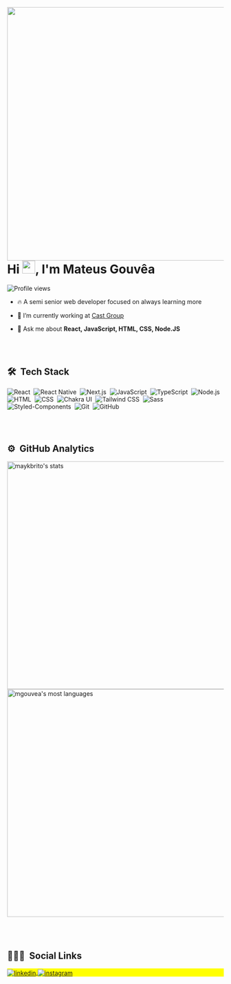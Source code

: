 
<img align="right" height="590em" src="https://raw.githubusercontent.com/gist/mgouvea/47d3fee718e313e463efe011600fa1a6/raw/6cd2962b133152438ec6d691d321ffbc342d2de8/githubcard.svg"/>
<h1 align="left">Hi <img src="https://raw.githubusercontent.com/kaueMarques/kaueMarques/master/hi.gif" width="30px">, I'm Mateus Gouvêa</h1>
<p align="left"> <img src="https://komarev.com/ghpvc/?username=mgouvea&color=blue" alt="Profile views" /> </p>

- 🔥 A semi senior web developer focused on always learning more

- 🔭 I’m currently working at [Cast Group](https://www.castgroup.com.br/pt/)

- 💬 Ask me about **React, JavaScript, HTML, CSS, Node.JS**

<br><br>

## 🛠 &nbsp;Tech Stack

![React](https://img.shields.io/badge/-React-05122A?style=flat&logo=react)&nbsp;
![React Native](https://img.shields.io/badge/-React%20Native-05122A?style=flat&logo=react)&nbsp;
![Next.js](https://img.shields.io/badge/-Next.js-05122A?style=flat&logo=next.js)&nbsp;
![JavaScript](https://img.shields.io/badge/-JavaScript-05122A?style=flat&logo=javascript)&nbsp;
![TypeScript](https://img.shields.io/badge/-TypeScript-05122A?style=flat&logo=typescript)&nbsp;
![Node.js](https://img.shields.io/badge/-Node.js-05122A?style=flat&logo=node.js)&nbsp;
![HTML](https://img.shields.io/badge/-HTML-05122A?style=flat&logo=HTML5)&nbsp;
![CSS](https://img.shields.io/badge/-CSS-05122A?style=flat&logo=CSS3&logoColor=1572B6)&nbsp;
![Chakra UI](https://img.shields.io/badge/-Chakra%20UI-05122A?style=flat&logo=chakraui)&nbsp;
![Tailwind CSS](https://img.shields.io/badge/-Tailwind%20CSS-05122A?style=flat&logo=tailwindcss)&nbsp;
![Sass](https://img.shields.io/badge/-Sass-05122A?style=flat&logo=sass)&nbsp;
![Styled-Components](https://img.shields.io/badge/-Styled%20Components-05122A?style=flat&logo=styledcomponents)&nbsp;
![Git](https://img.shields.io/badge/-Git-05122A?style=flat&logo=git)&nbsp;
![GitHub](https://img.shields.io/badge/-GitHub-05122A?style=flat&logo=github)&nbsp;


<br><br>

## ⚙️ &nbsp;GitHub Analytics

<p align="left">
<img width="530em" src="https://github-readme-stats.vercel.app/api?username=mgouvea&show_icons=true&theme=vision-friendly-dark" alt="maykbrito's stats"/>
<img width="530em" src="https://github-readme-stats.vercel.app/api/top-langs/?username=mgouvea&layout=compact&theme=vision-friendly-dark" alt="mgouvea's most languages"/>
</p>

<br><br>

## 👨🏽‍🦲 &nbsp;Social Links

<p align="left" style="background:yellow">
<a href="https://linkedin.com/in/mgouvea" target="_blank">
  <img align="center" src="https://img.shields.io/badge/-mgouvea-05122A?style=flat&logo=linkedin" alt="linkedin"/>
</a>
<a href="https://instagram.com/mgouvea_" target="_blank">
 <img align="center" src="https://img.shields.io/badge/-mgouvea__-05122A?style=flat&logo=instagram" alt="instagram"/>
</a>

</p>


<!--
**mgouvea/mgouvea** is a ✨ _special_ ✨ repository because its `README.md` (this file) appears on your GitHub profile.

Here are some ideas to get you started:

- 👨‍💻 All of my projects are available at [maykbrito.dev](https://maykbrito.dev)

- ▶️ I regularly post videos on [youtube.com/maykbrito](https://youtube.com/maykbrito)



- ⚡ Fun fact **Oneye 😜**

- 🔭 I’m currently working on ...
- 🌱 I’m currently learning ...
- 👯 I’m looking to collaborate on ...
- 🤔 I’m looking for help with ...
- 💬 Ask me about ...
- 📫 How to reach me: ...
- 😄 Pronouns: ...
- ⚡ Fun fact: ...
-->
